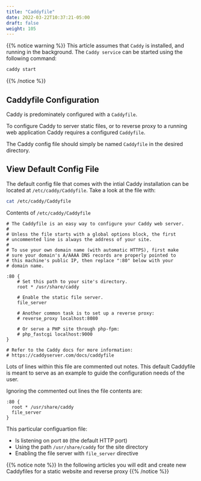 ```yaml
---
title: "Caddyfile"
date: 2022-03-22T10:37:21-05:00
draft: false
weight: 105
---
```


{{% notice warning %}}
This article assumes that `Caddy` is installed, and running in the background. The `Caddy service` can be started using the following command:
```bash
caddy start
```
{{% /notice %}}

## Caddyfile Configuration

Caddy is predominately configured with a `Caddyfile`.

To configure Caddy to server static files, or to reverse proxy to a running web application Caddy requires a configured `Caddyfile`.

The Caddy config file should simply be named `Caddyfile` in the desired directory.

## View Default Config File

The default config file that comes with the intial Caddy installation can be located at `/etc/caddy/Caddyfile`. Take a look at the file with:

```bash
cat /etc/caddy/Caddyfile
```

Contents of `/etc/caddy/Caddyfile`

```caddy
# The Caddyfile is an easy way to configure your Caddy web server.
#
# Unless the file starts with a global options block, the first
# uncommented line is always the address of your site.
#
# To use your own domain name (with automatic HTTPS), first make
# sure your domain's A/AAAA DNS records are properly pointed to
# this machine's public IP, then replace ":80" below with your
# domain name.

:80 {
	# Set this path to your site's directory.
	root * /usr/share/caddy

	# Enable the static file server.
	file_server

	# Another common task is to set up a reverse proxy:
	# reverse_proxy localhost:8080

	# Or serve a PHP site through php-fpm:
	# php_fastcgi localhost:9000
}

# Refer to the Caddy docs for more information:
# https://caddyserver.com/docs/caddyfile
```

Lots of lines within this file are commented out notes. This default Caddyfile is meant to serve as an example to guide the configuration needs of the user.

Ignoring the commented out lines the file contents are:

```caddy
:80 {
  root * /usr/share/caddy
  file_server
}
```

This particular configuartion file:
- Is listening on port `80` (the default HTTP port)
- Using the path `/usr/share/caddy` for the site directory
- Enabling the file server with `file_server` directive

{{% notice note %}}
In the following articles you will edit and create new Caddyfiles for a static website and reverse proxy
{{% /notice %}}